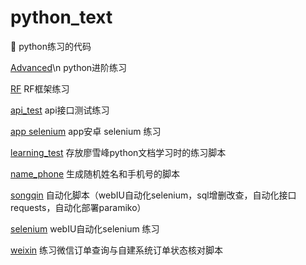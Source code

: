 # python_text
📖 python练习的代码


[Advanced](https://github.com/gaoyang836/python_text/tree/master/Advanced)\n
python进阶练习

[RF](https://github.com/gaoyang836/python_text/tree/master/RF)
RF框架练习

[api_test](https://github.com/gaoyang836/python_text/tree/master/api_test)
api接口测试练习

[app selenium](https://github.com/gaoyang836/python_text/tree/master/app%20selenium)
app安卓 selenium 练习

[learning_test](https://github.com/gaoyang836/python_text/tree/master/learning_test)
存放廖雪峰python文档学习时的练习脚本

[name_phone](https://github.com/gaoyang836/python_text/tree/master/name_phone) 
生成随机姓名和手机号的脚本

[songqin](https://github.com/gaoyang836/python_text/blob/master/songqin/http.py)
自动化脚本（webIU自动化selenium，sql增删改查，自动化接口requests，自动化部署paramiko）

[selenium](https://github.com/gaoyang836/python_text/tree/master/selenium)
webIU自动化selenium 练习

[weixin](https://github.com/gaoyang836/python_text/tree/master/weixin)
练习微信订单查询与自建系统订单状态核对脚本
